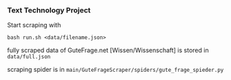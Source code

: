 ### Text Technology Project
Start scraping with
```
bash run.sh <data/filename.json>
```

fully scraped data of GuteFrage.net [Wissen/Wissenschaft] is stored in `data/full.json`

scraping spider is in `main/GuteFrageScraper/spiders/gute_frage_spieder.py`

